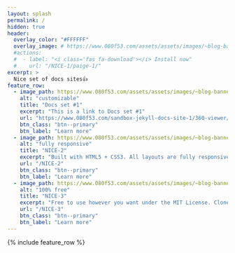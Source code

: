 ```yaml
---
layout: splash
permalink: /
hidden: true
header:
  overlay_color: "#FFFFFF"
  overlay_image: # https://www.080f53.com/assets/assets/images/~blog-banner-dark-theme.jpg
  #actions:
  #  - label: "<i class='fas fa-download'></i> Install now"
  #    url: "/NICE-1/paige-1/"
excerpt: >
  Nice set of docs sites👍
feature_row:
  - image_path: https://www.080f53.com/assets/assets/images/~blog-banner-light-theme.jpg
    alt: "customizable"
    title: "Docs set #1"
    excerpt: "This is a link to Docs set #1"
    url: "https://www.080f53.com/sandbox-jekyll-docs-site-1/360-viewer/"
    btn_class: "btn--primary"
    btn_label: "Learn more"
  - image_path: https://www.080f53.com/assets/assets/images/~blog-banner-light-theme.jpg
    alt: "fully responsive"
    title: "NICE-2"
    excerpt: "Built with HTML5 + CSS3. All layouts are fully responsive with helpers to augment your content."
    url: "/NICE-2"
    btn_class: "btn--primary"
    btn_label: "Learn more"
  - image_path: https://www.080f53.com/assets/assets/images/~blog-banner-light-theme.jpg
    alt: "100% free"
    title: "NICE-3"
    excerpt: "Free to use however you want under the MIT License. Clone it, fork it, customize it... whatever!"
    url: "/NICE-3"
    btn_class: "btn--primary"
    btn_label: "Learn more"      
---
```


{% include feature_row %}
